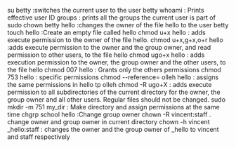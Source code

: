 su betty :switches the current user to the user betty
whoami : Prints effective user ID
groups : prints all the groups the current user is part of
sudo chown betty hello :changes the owner of the file hello to the user betty
touch hello :Create an empty file called hello
chmod u+x hello : adds execute permission to the owner of the file hello.
chmod u+x,g+x,o+r hello :adds execute permission to the owner and the group owner, and read permission to other users, to the file hello
chmod ugo+x hello :  adds execution permission to the owner, the group owner and the other users, to the file hello
chmod 007 hello : Grants only the others permissions
chmod 753 hello : specific permissions
chmod --reference= olleh hello : assigns the same permissions in hello tp olleh
chmod -R ugo+X : adds execute permission to all subdirectories of the current directory for the owner, the group owner and all other users. Regular files should not be changed.
sudo mkdir -m 751 my_dir : Make directory and assign permissions at the same time
chgrp school hello :Change group owner
chown -R vincent:staff . change owner and group owner in current directory
chown -h vincent _hello:staff : changes the owner and the group owner of _hello to vincent and staff respectively
